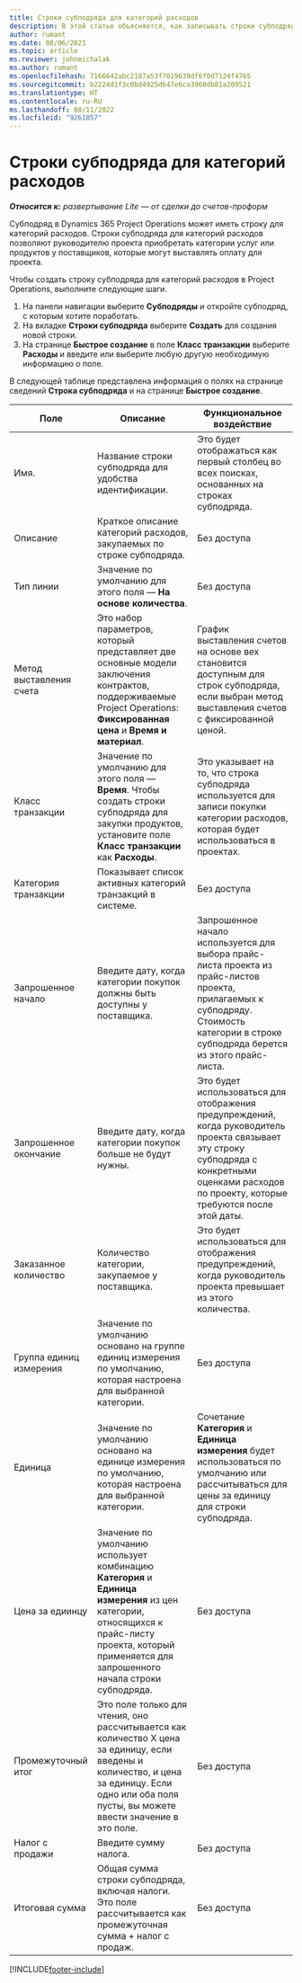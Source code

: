 ```yaml
---
title: Строки субподряда для категорий расходов
description: В этой статье объясняется, как записывать строки субподряда для расходов и использовать поля для записи покупки времени у поставщиков.
author: rumant
ms.date: 08/06/2021
ms.topic: article
ms.reviewer: johnmichalak
ms.author: rumant
ms.openlocfilehash: 7166642abc2187a53f7019639df6f0d7124f4765
ms.sourcegitcommit: b2224d1f3c0bd4925d647e6ca3960db81a209521
ms.translationtype: HT
ms.contentlocale: ru-RU
ms.lasthandoff: 08/11/2022
ms.locfileid: "9261857"
---
```

#  <a name="subcontract-lines-for-expense-categories"></a>Строки субподряда для категорий расходов

_**Относится к:** развертывание Lite — от сделки до счетов-проформ_

Субподряд в Dynamics 365 Project Operations может иметь строку для категорий расходов. Строки субподряда для категорий расходов позволяют руководителю проекта приобретать категории услуг или продуктов у поставщиков, которые могут выставлять оплату для проекта.

Чтобы создать строку субподряда для категорий расходов в Project Operations, выполните следующие шаги.

1. На панели навигации выберите **Субподряды** и откройте субподряд, с которым хотите поработать.
2. На вкладке **Строки субподряда** выберите **Создать** для создания новой строки.
3. На странице **Быстрое создание** в поле **Класс транзакции** выберите **Расходы** и введите или выберите любую другую необходимую информацию о поле.

В следующей таблице представлена информация о полях на странице сведений **Строка субподряда** и на странице **Быстрое создание**.

| **Поле** | **Описание** | **Функциональное воздействие** |
| --- | --- | --- |
| Имя. | Название строки субподряда для удобства идентификации. | Это будет отображаться как первый столбец во всех поисках, основанных на строках субподряда. |
| Описание | Краткое описание категорий расходов, закупаемых по строке субподряда. | Без доступа |
|Тип линии | Значение по умолчанию для этого поля — **На основе количества**. |Без доступа |
| Метод выставления счета | Это набор параметров, который представляет две основные модели заключения контрактов, поддерживаемые Project Operations: **Фиксированная цена** и **Время и материал**. | График выставления счетов на основе вех становится доступным для строк субподряда, если выбран метод выставления счетов с фиксированной ценой. |
| Класс транзакции | Значение по умолчанию для этого поля — **Время**. Чтобы создать строки субподряда для закупки продуктов, установите поле **Класс транзакции** как **Расходы**.  | Это указывает на то, что строка субподряда используется для записи покупки категории расходов, которая будет использоваться в проектах. |
| Категория транзакции | Показывает список активных категорий транзакций в системе. |Без доступа |
| Запрошенное начало | Введите дату, когда категории покупок должны быть доступны у поставщика. | Запрошенное начало используется для выбора прайс-листа проекта из прайс-листов проекта, прилагаемых к субподряду. Стоимость категории в строке субподряда берется из этого прайс-листа. |
| Запрошенное окончание | Введите дату, когда категории покупок больше не будут нужны. | Это будет использоваться для отображения предупреждений, когда руководитель проекта связывает эту строку субподряда с конкретными оценками расходов по проекту, которые требуются после этой даты. |
| Заказанное количество | Количество категории, закупаемое у поставщика. | Это будет использоваться для отображения предупреждений, когда руководитель проекта превышает из этого количества.|
| Группа единиц измерения | Значение по умолчанию основано на группе единиц измерения по умолчанию, которая настроена для выбранной категории. |Без доступа |
| Единица | Значение по умолчанию основано на единице измерения по умолчанию, которая настроена для выбранной категории.  | Сочетание **Категория** и **Единица измерения** будет использоваться по умолчанию или рассчитываться для цены за единицу для строки субподряда.  |
| Цена за едиинцу | Значение по умолчанию использует комбинацию **Категория** и **Единица измерения** из цен категории, относящихся к прайс-листу проекта, который применяется для запрошенного начала строки субподряда. |Без доступа |
| Промежуточный итог | Это поле только для чтения, оно рассчитывается как количество X цена за единицу, если введены и количество, и цена за единицу. Если одно или оба поля пусты, вы можете ввести значение в это поле. |Без доступа |
| Налог с продажи | Введите сумму налога. |Без доступа |
| Итоговая сумма | Общая сумма строки субподряда, включая налоги. Это поле рассчитывается как промежуточная сумма + налог с продаж. |Без доступа |


[!INCLUDE[footer-include](../../includes/footer-banner.md)]
